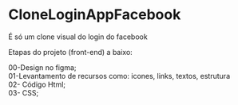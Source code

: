 # CloneLoginAppFacebook
É só um clone visual do login do facebook

Etapas do projeto (front-end) a baixo: <br>   

00-Design no figma;<br>
01-Levantamento de recursos como: icones, links, textos, estrutura  <br>
02- Código Html; <br >
03- CSS; <br>
